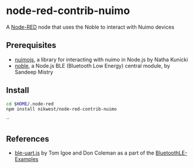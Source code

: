 # node-red-contrib-nuimo
A [Node-RED](http://nodered.org/) node that uses the Noble to interact with Nuimo devices

## Prerequisites

* [nuimojs](https://github.com/nathankunicki/nuimojs), a library for interacting with nuimo in Node.js by Natha Kunicki
* [noble](https://github.com/sandeepmistry/noble), a Node.js BLE (Bluetooth Low Energy) central module, by Sandeep Mistry

## Install

```sh
cd $HOME/.node-red
npm install nikwest/node-red-contrib-nuimo
```
``

## References

* [ble-uart.js](https://github.com/tigoe/BluetoothLE-Examples/blob/master/noble/readSerial/ble-uart.js) by Tom Igoe and Don Coleman as a part of the [BluetoothLE-Examples](https://github.com/tigoe/BluetoothLE-Examples/)
